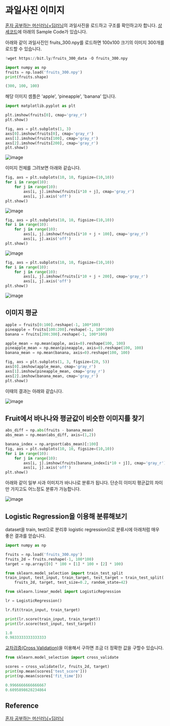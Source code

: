# 과일사진 이미지 

[혼자 공부하는 머신러닝+딥러닝](https://github.com/rickiepark/hg-mldl)의 과일사진을 로드하고 구조를 확인하고자 합니다. [상세코드](https://github.com/kyopark2014/ML-Algorithms/blob/main/src/fruits.ipynb)에 아래의 Sample Code가 있습니다. 

아래와 같이 과일사진인 fruits_300.npy를 로드하면 100x100 크기의 이미지 300개를 로드할 수 있습니다. 

```python
!wget https://bit.ly/fruits_300_data -O fruits_300.npy

import numpy as np
fruits = np.load('fruits_300.npy')
print(fruits.shape)

(300, 100, 100)
```

해당 이미지 셈플은 'apple', 'pineapple', 'banana' 입니다. 

```python
import matplotlib.pyplot as plt

plt.imshow(fruits[0], cmap='gray_r')
plt.show()

fig, axs = plt.subplots(1, 3)
axs[0].imshow(fruits[0], cmap='gray_r')
axs[1].imshow(fruits[100], cmap='gray_r')
axs[2].imshow(fruits[200], cmap='gray_r')
plt.show()
```

![image](https://user-images.githubusercontent.com/52392004/187010777-a14d0388-9b27-49ef-a6e2-3ccdbdcd79bc.png)

이미지 전체를 그려보면 아래와 같습니다. 

```python
fig, axs = plt.subplots(10, 10, figsize=(10,10))
for i in range(10):
    for j in range(10):
        axs[i, j].imshow(fruits[i*10 + j], cmap='gray_r')
        axs[i, j].axis('off')
plt.show()
```

![image](https://user-images.githubusercontent.com/52392004/187010803-545c5f99-d171-4130-9991-71c9f90d5a84.png)

```python
fig, axs = plt.subplots(10, 10, figsize=(10,10))
for i in range(10):
    for j in range(10):
        axs[i, j].imshow(fruits[i*10 + j + 100], cmap='gray_r')
        axs[i, j].axis('off')
plt.show()
```

![image](https://user-images.githubusercontent.com/52392004/187010825-d82577fc-f683-4929-84e6-0b798d320cc6.png)

```python
fig, axs = plt.subplots(10, 10, figsize=(10,10))
for i in range(10):
    for j in range(10):
        axs[i, j].imshow(fruits[i*10 + j + 200], cmap='gray_r')
        axs[i, j].axis('off')
plt.show()
```

![image](https://user-images.githubusercontent.com/52392004/187010844-d4d1b030-6933-422d-81d7-693d827d5821.png)

## 이미지 평균

```python
apple = fruits[0:100].reshape(-1, 100*100)
pineapple = fruits[100:200].reshape(-1, 100*100)
banana = fruits[200:300].reshape(-1, 100*100)

apple_mean = np.mean(apple, axis=0).reshape(100, 100)
pineapple_mean = np.mean(pineapple, axis=0).reshape(100, 100)
banana_mean = np.mean(banana, axis=0).reshape(100, 100)

fig, axs = plt.subplots(1, 3, figsize=(20, 5))
axs[0].imshow(apple_mean, cmap='gray_r')
axs[1].imshow(pineapple_mean, cmap='gray_r')
axs[2].imshow(banana_mean, cmap='gray_r')
plt.show()
```

이때의 결과는 아래와 같습니다. 

![image](https://user-images.githubusercontent.com/52392004/187010891-f5e441e1-bf73-4dea-8852-010a9acf659e.png)


## Fruit에서 바나나와 평균값이 비슷한 이미지를 찾기 

```python
abs_diff = np.abs(fruits - banana_mean)
abs_mean = np.mean(abs_diff, axis=(1,2))

banana_index = np.argsort(abs_mean)[:100]
fig, axs = plt.subplots(10, 10, figsize=(10,10))
for i in range(10):
    for j in range(10):
        axs[i, j].imshow(fruits[banana_index[i*10 + j]], cmap='gray_r')
        axs[i, j].axis('off')
plt.show()
```

아래와 같이 일부 사과 이미지가 바나나로 분류가 됩니다. 단순히 이미지 평균값의 차이만 가지고도 어느정도 분류가 가능합니다.

![image](https://user-images.githubusercontent.com/52392004/187010940-c59b491e-66cc-4eb0-a674-18979e5950b9.png)


## Logistic Regression을 이용해 분류해보기 

dataset을 train, test으로 분리후 logistic regression으로 분류시에 아래처럼 매우 좋은 결과를 얻습니다. 

```python
import numpy as np

fruits = np.load('fruits_300.npy')
fruits_2d = fruits.reshape(-1, 100*100)
target = np.array([0] * 100 + [1] * 100 + [2] * 100)

from sklearn.model_selection import train_test_split
train_input, test_input, train_target, test_target = train_test_split(
    fruits_2d, target, test_size=0.2, random_state=42)

from sklearn.linear_model import LogisticRegression

lr = LogisticRegression()

lr.fit(train_input, train_target)

print(lr.score(train_input, train_target))
print(lr.score(test_input, test_target))

1.0
0.9833333333333333
```

[교차검증(Cross Validation)](https://github.com/kyopark2014/ML-Algorithms/blob/main/preprocessing.md#k-fold-cross-validation%EB%A5%BC-%EC%9D%B4%EC%9A%A9%ED%95%9C-%EA%B5%90%EC%B0%A8%EA%B2%80%EC%A6%9D)을 이용해서 구하면 조금 더 정확한 값을 구할수 있습니다. 

```python
from sklearn.model_selection import cross_validate

scores = cross_validate(lr, fruits_2d, target)
print(np.mean(scores['test_score']))
print(np.mean(scores['fit_time']))

0.9966666666666667
0.6095898628234864
```



## Reference

[혼자 공부하는 머신러닝+딥러닝](https://github.com/rickiepark/hg-mldl)
